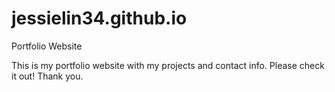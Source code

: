 # jessielin34.github.io

Portfolio Website

This is my portfolio website with my projects and contact info. Please check it out! Thank you.
